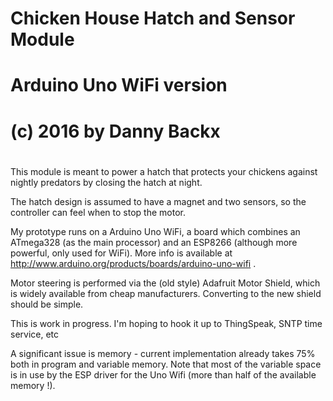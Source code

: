 #
# Chicken House Hatch and Sensor Module
# Arduino Uno WiFi version
#
# (c) 2016 by Danny Backx
#

This module is meant to power a hatch that protects your chickens against nightly predators
by closing the hatch at night.

The hatch design is assumed to have a magnet and two sensors, so the controller can feel
when to stop the motor.

My prototype runs on a Arduino Uno WiFi, a board which combines an ATmega328 (as the main
processor) and an ESP8266 (although more powerful, only used for WiFi). More info is
available at http://www.arduino.org/products/boards/arduino-uno-wifi .

Motor steering is performed via the (old style) Adafruit Motor Shield, which is widely
available from cheap manufacturers. Converting to the new shield should be simple.

This is work in progress.
I'm hoping to hook it up to ThingSpeak, SNTP time service, etc

A significant issue is memory - current implementation already takes 75% both in program and
variable memory. Note that most of the variable space is in use by the ESP driver for the
Uno Wifi (more than half of the available memory !).

